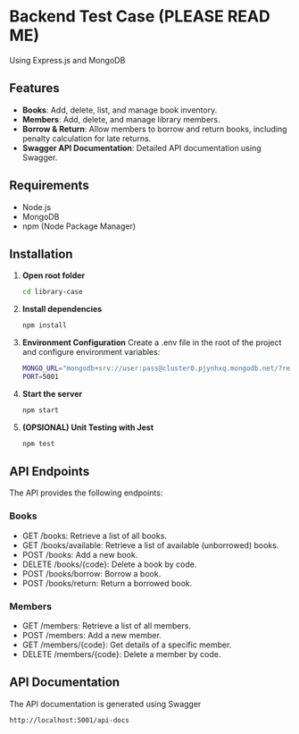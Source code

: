 # Backend Test Case (PLEASE READ ME)

Using Express.js and MongoDB

## Features

- **Books**: Add, delete, list, and manage book inventory.
- **Members**: Add, delete, and manage library members.
- **Borrow & Return**: Allow members to borrow and return books, including penalty calculation for late returns.
- **Swagger API Documentation**: Detailed API documentation using Swagger.

## Requirements

- Node.js
- MongoDB
- npm (Node Package Manager)

## Installation

1. **Open root folder**
   ```bash
   cd library-case
   ```
2. **Install dependencies**
   
   ```bash
   npm install
   ```
3. **Environment Configuration**
   Create a .env file in the root of the project and configure environment variables:
   ```bash
   MONGO_URL="mongodb+srv://user:pass@cluster0.pjynhxq.mongodb.net/?retryWrites=true&w=majority&appName=Cluster0"
   PORT=5001
   ```
4. **Start the server**
   ```bash
   npm start
   ```
5. **(OPSIONAL) Unit Testing with Jest**
   ```bash
   npm test
   ```
   
## API Endpoints
The API provides the following endpoints:

### Books
   - GET /books: Retrieve a list of all books.
   - GET /books/available: Retrieve a list of available (unborrowed) books.
   - POST /books: Add a new book.
   - DELETE /books/{code}: Delete a book by code.
   - POST /books/borrow: Borrow a book.
   - POST /books/return: Return a borrowed book.
  
### Members
   - GET /members: Retrieve a list of all members.
   - POST /members: Add a new member.
   - GET /members/{code}: Get details of a specific member.
   - DELETE /members/{code}: Delete a member by code.
   
## API Documentation
The API documentation is generated using Swagger
   ```bash
   http://localhost:5001/api-docs
   ```
